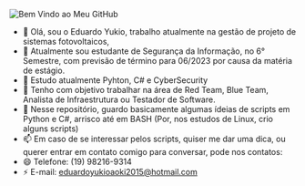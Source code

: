 ![Bem Vindo ao Meu GitHub](https://user-images.githubusercontent.com/112363816/198926236-9e6a19f5-02ef-4e95-a8e4-24378cf5431a.png) 
- 🔭 Olá, sou o Eduardo Yukio, trabalho atualmente na gestão de projeto de sistemas fotovoltaicos,
- 🌱 Atualmente sou estudante de Segurança da Informação, no 6° Semestre, com previsão de término para 06/2023 por causa da matéria de estágio.
- 👯 Estudo atualmente Pyhton, C# e CyberSecurity
- 🤔 Tenho com objetivo trabalhar na área de Red Team, Blue Team, Analista de Infraestrutura ou Testador de Software.
- 💬 Nesse repositório, guardo basicamente algumas ídeias de scripts em Python e C#, arrisco até em BASH (Por, nos estudos de Linux, crio alguns scripts)
- 📫 Em caso de se interessar pelos scripts, quiser me dar uma dica, ou querer entrar em contato comigo para conversar, pode nos contatos:
- 😄 Telefone: (19) 98216-9314
- ⚡ E-mail: eduardoyukioaoki2015@hotmail.com
